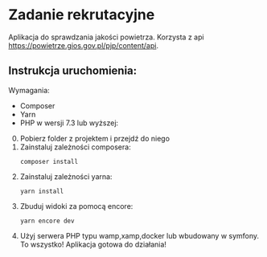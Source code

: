# Zadanie rekrutacyjne

Aplikacja do sprawdzania jakości powietrza. Korzysta z api 
 https://powietrze.gios.gov.pl/pjp/content/api.

Instrukcja uruchomienia:
- 
Wymagania:
* Composer
* Yarn
*  PHP w wersji 7.3 lub wyższej: 
0. Pobierz folder z projektem i przejdź do niego
1. Zainstaluj zależności composera:
    ```console
    composer install
    ```
2. Zainstaluj zależności yarna:
    ```console
    yarn install
    ```
3. Zbuduj widoki za pomocą encore:
   ```console
   yarn encore dev
   ```
4. Użyj serwera PHP typu wamp,xamp,docker lub wbudowany w symfony.
To wszystko! Aplikacja gotowa do działania!